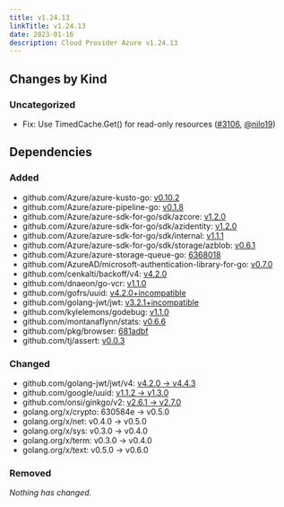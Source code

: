 ```yaml
---
title: v1.24.13
linkTitle: v1.24.13
date: 2023-01-16
description: Cloud Provider Azure v1.24.13
---
```



## Changes by Kind

### Uncategorized

- Fix: Use TimedCache.Get() for read-only resources ([#3106](https://github.com/kubernetes-sigs/cloud-provider-azure/pull/3106), [@nilo19](https://github.com/nilo19))

## Dependencies

### Added
- github.com/Azure/azure-kusto-go: [v0.10.2](https://github.com/Azure/azure-kusto-go/tree/v0.10.2)
- github.com/Azure/azure-pipeline-go: [v0.1.8](https://github.com/Azure/azure-pipeline-go/tree/v0.1.8)
- github.com/Azure/azure-sdk-for-go/sdk/azcore: [v1.2.0](https://github.com/Azure/azure-sdk-for-go/sdk/azcore/tree/v1.2.0)
- github.com/Azure/azure-sdk-for-go/sdk/azidentity: [v1.2.0](https://github.com/Azure/azure-sdk-for-go/sdk/azidentity/tree/v1.2.0)
- github.com/Azure/azure-sdk-for-go/sdk/internal: [v1.1.1](https://github.com/Azure/azure-sdk-for-go/sdk/internal/tree/v1.1.1)
- github.com/Azure/azure-sdk-for-go/sdk/storage/azblob: [v0.6.1](https://github.com/Azure/azure-sdk-for-go/sdk/storage/azblob/tree/v0.6.1)
- github.com/Azure/azure-storage-queue-go: [6368018](https://github.com/Azure/azure-storage-queue-go/tree/6368018)
- github.com/AzureAD/microsoft-authentication-library-for-go: [v0.7.0](https://github.com/AzureAD/microsoft-authentication-library-for-go/tree/v0.7.0)
- github.com/cenkalti/backoff/v4: [v4.2.0](https://github.com/cenkalti/backoff/v4/tree/v4.2.0)
- github.com/dnaeon/go-vcr: [v1.1.0](https://github.com/dnaeon/go-vcr/tree/v1.1.0)
- github.com/gofrs/uuid: [v4.2.0+incompatible](https://github.com/gofrs/uuid/tree/v4.2.0)
- github.com/golang-jwt/jwt: [v3.2.1+incompatible](https://github.com/golang-jwt/jwt/tree/v3.2.1)
- github.com/kylelemons/godebug: [v1.1.0](https://github.com/kylelemons/godebug/tree/v1.1.0)
- github.com/montanaflynn/stats: [v0.6.6](https://github.com/montanaflynn/stats/tree/v0.6.6)
- github.com/pkg/browser: [681adbf](https://github.com/pkg/browser/tree/681adbf)
- github.com/tj/assert: [v0.0.3](https://github.com/tj/assert/tree/v0.0.3)

### Changed
- github.com/golang-jwt/jwt/v4: [v4.2.0 → v4.4.3](https://github.com/golang-jwt/jwt/v4/compare/v4.2.0...v4.4.3)
- github.com/google/uuid: [v1.1.2 → v1.3.0](https://github.com/google/uuid/compare/v1.1.2...v1.3.0)
- github.com/onsi/ginkgo/v2: [v2.6.1 → v2.7.0](https://github.com/onsi/ginkgo/v2/compare/v2.6.1...v2.7.0)
- golang.org/x/crypto: 630584e → v0.5.0
- golang.org/x/net: v0.4.0 → v0.5.0
- golang.org/x/sys: v0.3.0 → v0.4.0
- golang.org/x/term: v0.3.0 → v0.4.0
- golang.org/x/text: v0.5.0 → v0.6.0

### Removed
_Nothing has changed._
